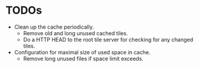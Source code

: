 # TODOs

* Clean up the cache periodically.
  * Remove old and long unused cached tiles.
  * Do a HTTP HEAD to the root tile server for checking for any changed tiles.
* Configuration for maximal size of used space in cache.
  * Remove long unused files if space limit exceeds.
